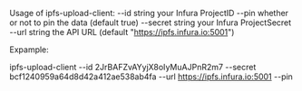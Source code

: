 Usage of ipfs-upload-client:
      --id string       your Infura ProjectID
      --pin             whether or not to pin the data (default true)
      --secret string   your Infura ProjectSecret
      --url string      the API URL (default "https://ipfs.infura.io:5001")

Expample:

ipfs-upload-client --id 2JrBAFZvAYyjX8oIyMuAJPnR2m7 --secret bcf1240959a64d8d42a412ae538ab4fa --url https://ipfs.infura.io:5001 --pin <filename>

